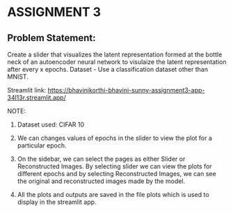 # ASSIGNMENT 3

## Problem Statement:

Create a slider that visualizes the latent representation formed at the bottle neck of an autoencoder neural network to visulaize the latent representation after every x epochs. Dataset - Use a classification dataset other than MNIST.

Streamlit link: https://bhavinikorthi-bhavini-sunny-assignment3-app-34l13r.streamlit.app/

NOTE:

1. Dataset used: CIFAR 10

2. We can changes values of epochs in the slider to view the plot for a particular epoch.

3. On the sidebar, we can select the pages as either Slider or Reconstructed Images. By selecting slider we can view the plots for different epochs and by selecting Reconstructed Images, we can see the original and reconstructed images made by the model.

4. All the plots and outputs are saved in the file plots which is used to display in the streamlit app.
